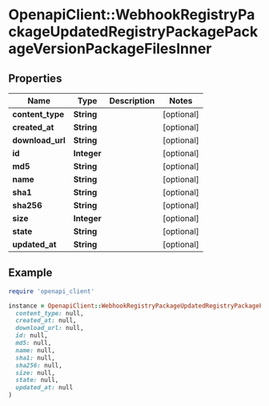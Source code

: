 # OpenapiClient::WebhookRegistryPackageUpdatedRegistryPackagePackageVersionPackageFilesInner

## Properties

| Name | Type | Description | Notes |
| ---- | ---- | ----------- | ----- |
| **content_type** | **String** |  | [optional] |
| **created_at** | **String** |  | [optional] |
| **download_url** | **String** |  | [optional] |
| **id** | **Integer** |  | [optional] |
| **md5** | **String** |  | [optional] |
| **name** | **String** |  | [optional] |
| **sha1** | **String** |  | [optional] |
| **sha256** | **String** |  | [optional] |
| **size** | **Integer** |  | [optional] |
| **state** | **String** |  | [optional] |
| **updated_at** | **String** |  | [optional] |

## Example

```ruby
require 'openapi_client'

instance = OpenapiClient::WebhookRegistryPackageUpdatedRegistryPackagePackageVersionPackageFilesInner.new(
  content_type: null,
  created_at: null,
  download_url: null,
  id: null,
  md5: null,
  name: null,
  sha1: null,
  sha256: null,
  size: null,
  state: null,
  updated_at: null
)
```

